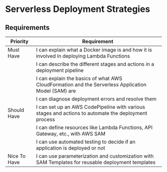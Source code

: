 # Serverless Deployment Strategies

## Requirements

| Priority     | Requirement                                                                                                  |
|--------------|--------------------------------------------------------------------------------------------------------------|
| Must Have    | I can explain what a Docker image is and how it is involved in deploying Lambda Functions                   |
|     | I can describe the different stages and actions in a deployment pipeline                                     |
|     | I can explain the basics of what AWS CloudFormation and the Serverless Application Model (SAM) are          |
|     | I can diagnose deployment errors and resolve them                                                             |
| Should Have  | I can set up an AWS CodePipeline with various stages and actions to automate the deployment process        |
|   | I can define resources like Lambda Functions, API Gateway, etc., with AWS SAM                                |
|   | I can use automated testing to decide if an application is deployed or not                                   |
| Nice To Have | I can use parameterization and customization with SAM Templates for reusable deployment templates             |
